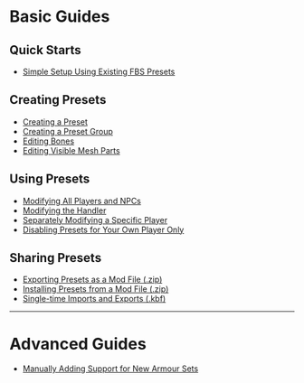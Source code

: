 # Basic Guides

## Quick Starts
- [Simple Setup Using Existing FBS Presets](./1.%20Quick%20Starts/Simple%20Setup%20Using%20Existing%20FBS%20Presets.md)

## Creating Presets
- [Creating a Preset](./2.%20Creating%20Presets/Creating%20a%20Preset.md)
- [Creating a Preset Group](./2.%20Creating%20Presets/Creating%20a%20Preset%20Group.md)
- [Editing Bones](./2.%20Creating%20Presets/Editing%20Bones.md)
- [Editing Visible Mesh Parts](./2.%20Creating%20Presets/Editing%20Visible%20Mesh%20Parts.md)

## Using Presets
- [Modifying All Players and NPCs](./3.%20Using%20Presets/Modifying%20All%20Players%20and%20NPCs.md)
- [Modifying the Handler](./3.%20Using%20Presets/Modifying%20the%20Handler.md)
- [Separately Modifying a Specific Player](./3.%20Using%20Presets/Separately%20Modifying%20a%20Specific%20Player.md)
- [Disabling Presets for Your Own Player Only](./3.%20Using%20Presets/Disabling%20Presets%20for%20Your%20Own%20Player%20Only.md)

## Sharing Presets
- [Exporting Presets as a Mod File (.zip)](./4.%20Sharing%20Presets/Exporting%20Presets%20as%20a%20Mod%20File%20(.zip).md)
- [Installing Presets from a Mod File (.zip)](./4.%20Sharing%20Presets/Installing%20Presets%20from%20a%20Mod%20File%20(.zip).md)
- [Single-time Imports and Exports (.kbf)](./4.%20Sharing%20Presets/Single-time%20Imports%20and%20Exports%20(.kbf).md)

---

# Advanced Guides

- [Manually Adding Support for New Armour Sets](./5.%20Advanced%20Guides/Manually%20Adding%20Support%20for%20New%20Armour%20Sets.md)